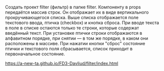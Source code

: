 Создать проект filter (фильтр) в папке filter.
Компоненту в props передаётся массив строк. Он отображает их в виде вертикального прокручивающегося списка.
Выше списка отображается поле текстового ввода, птичка (checkbox) и кнопка сброса.
При вводе текста в поле в списке остаются только те строки, которые содержат введённый текст.
При установке птички строки отображаются в алфавитном порядке, при снятии — в том же порядке, в каком они расположены в массиве.
При нажатии кнопки "сброс" состояние птички и текстового поля сбрасывается, список приходит в первоначальное состояние.

https://a-new-ta.github.io/FD3-Davliud/filter/index.html
